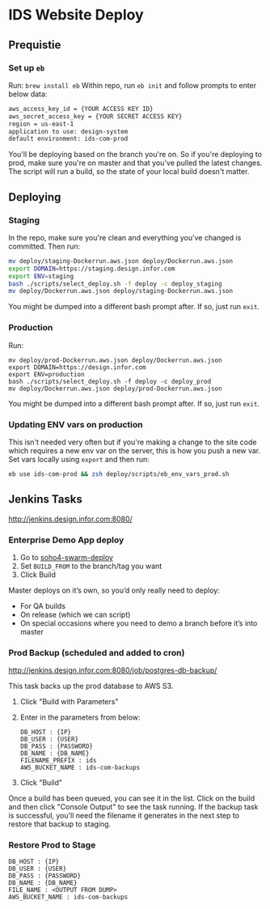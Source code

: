 # IDS Website Deploy

## Prequistie

### Set up `eb`

Run: `brew install eb`
Within repo, run `eb init` and follow prompts to enter below data:

```sh
aws_access_key_id = {YOUR ACCESS KEY ID}
aws_secret_access_key = {YOUR SECRET ACCESS KEY}
region = us-east-1
application to use: design-system
default environment: ids-com-prod
```

You'll be deploying based on the branch you're on. So if you're deploying to prod, make sure you're on master and that you've pulled the latest changes.
The script will run a build, so the state of your local build doesn't matter.

## Deploying

### Staging

In the repo, make sure you're clean and everything you've changed is committed.
Then run:

```sh
mv deploy/staging-Dockerrun.aws.json deploy/Dockerrun.aws.json
export DOMAIN=https://staging.design.infor.com
export ENV=staging
bash ./scripts/select_deploy.sh -f deploy -c deploy_staging
mv deploy/Dockerrun.aws.json deploy/staging-Dockerrun.aws.json
```

You might be dumped into a different bash prompt after. If so, just run `exit`.

### Production

Run:

```SH
mv deploy/prod-Dockerrun.aws.json deploy/Dockerrun.aws.json
export DOMAIN=https://design.infor.com
export ENV=production
bash ./scripts/select_deploy.sh -f deploy -c deploy_prod
mv deploy/Dockerrun.aws.json deploy/prod-Dockerrun.aws.json
```

You might be dumped into a different bash prompt after. If so, just run `exit`.

### Updating ENV vars on production

This isn't needed very often but if you're making a change to the site code which requires a new env var on the server, this is how you push a new var.
Set vars locally using `export` and then run:

```sh
eb use ids-com-prod && zsh deploy/scripts/eb_env_vars_prod.sh
```

## Jenkins Tasks

<http://jenkins.design.infor.com:8080/>

### Enterprise Demo App deploy

1. Go to [soho4-swarm-deploy](http://jenkins.design.infor.com:8080/job/soho4-swarm-deploy/build?delay=0sec)
1. Set `BUILD_FROM` to the branch/tag you want
1. Click Build

Master deploys on it’s own, so you’d only really need to deploy:

- For QA builds
- On release (which we can script)
- On special occasions where you need to demo a branch before it’s into master

### Prod Backup (scheduled and added to cron)

<http://jenkins.design.infor.com:8080/job/postgres-db-backup/>

This task backs up the prod database to AWS S3.

1. Click "Build with Parameters"
1. Enter in the parameters from below:

    ```text
    DB_HOST : {IP}
    DB_USER : {USER}
    DB_PASS : {PASSWORD}
    DB_NAME : {DB_NAME}
    FILENAME_PREFIX : ids
    AWS_BUCKET_NAME : ids-com-backups
    ```

1. Click "Build"

Once a build has been queued, you can see it in the list.
Click on the build and then click "Console Output" to see the task running.
If the backup task is successful, you'll need the filename it generates in the next step to restore that backup to staging.

### Restore Prod to Stage

```text
DB_HOST : {IP}
DB_USER : {USER}
DB_PASS : {PASSWORD}
DB_NAME : {DB_NAME}
FILE_NAME : <OUTPUT FROM DUMP>
AWS_BUCKET_NAME : ids-com-backups
```
